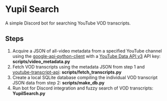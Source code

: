 # Yupil Search
A simple Discord bot for searching YouTube VOD transcripts.

## Steps
1. Acquire a JSON of all-video metadata from a specified YouTube channel using the [google-api-python-client](https://github.com/googleapis/google-api-python-client) with a [YouTube Data API v3](https://developers.google.com/youtube/registering_an_application) API key: **scripts/video_metadata.py**
2. Fetch VOD transcripts using the metadata JSON from step 1 and [youtube-transcript-api](https://github.com/jdepoix/youtube-transcript-api): **scripts/fetch_transcripts.py**
3. Create a local SQLite database compiling the individual VOD transcript JSON data from step 2: **scripts/make_db.py**
4. Run bot for Discord integration and fuzzy search of VOD transcripts: **YupilSearch.py**
